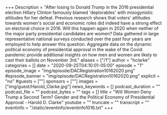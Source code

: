+++
Description = "After losing to Donald Trump in the 2016 presidential election Hillary Clinton famously blamed 'deplorables' with misogynistic attitudes for her defeat.  Previous research shows that voters' attitudes towards women's social and economic roles did indeed have a strong effect on electoral choice in 2016.  Will this happen again in 2020 when neither of the major party presidential candidates are women?  Data gathered in large representative national surveys conducted over the past four years are employed to help answer this question. Aggregate data on the dynamic political economy of presidential approval in the wake of the Covid pandemic provide additional insights on how men and women are likely to cast their ballots on November 3rd."
aliases = ["/1"]
author = "hclarke"
categories = []
date = "2020-09-25T04:10:01-05:00"
episode = "1"
episode_image = "img/episode/DACRegistration10162020.png"
#episode_banner = "img/episode/DACRegistration10162020.png"
explicit = "no"
#guests = [""]
sponsors = [""]
images = ["img/guest/Harold_Clarke.jpg"]
news_keywords = []
podcast_duration = ""
podcast_file = ""
podcast_bytes = ""
tags = []
title = "Will Women Deny Trump a Second Term? Gender and the Political Economy of Presidential Approval - Harold D. Clarke"
youtube = ""
truncate = ""
transcript = ""
eventinfo = "/static/eventinfo/eventinfo1016.txt"
+++
